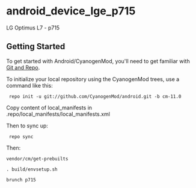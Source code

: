 android_device_lge_p715
=======================

LG Optimus L7 - p715

Getting Started
---------------

To get started with Android/CyanogenMod, you'll need to get
familiar with [Git and Repo](http://source.android.com/source/using-repo.html).

To initialize your local repository using the CyanogenMod trees, use a command like this:

     repo init -u git://github.com/CyanogenMod/android.git -b cm-11.0

Copy content of local_manifests in .repo/local_manifests/local_manifests.xml

Then to sync up:

     repo sync
    
Then:    

    vendor/cm/get-prebuilts
    
    . build/envsetup.sh

    brunch p715
